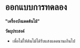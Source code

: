 # ออกแบบการทดลอง

**"เครื่องบังแดดต้นไม้"**

**วัตถุประสงค์**

- เพื่อไม่ให้ต้นไม้ได้รับแสงแดดนานเกินไป
